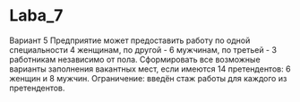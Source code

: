 # Laba_7
Вариант 5
Предприятие может предоставить работу по одной специальности 4 женщинам, по другой - 6 мужчинам, по третьей - 3 работникам независимо от пола. 
Сформировать все возможные варианты заполнения вакантных мест, если имеются 14 претендентов: 6 женщин и 8 мужчин.
Ограничение: введён стаж работы для каждого из претендентов.
